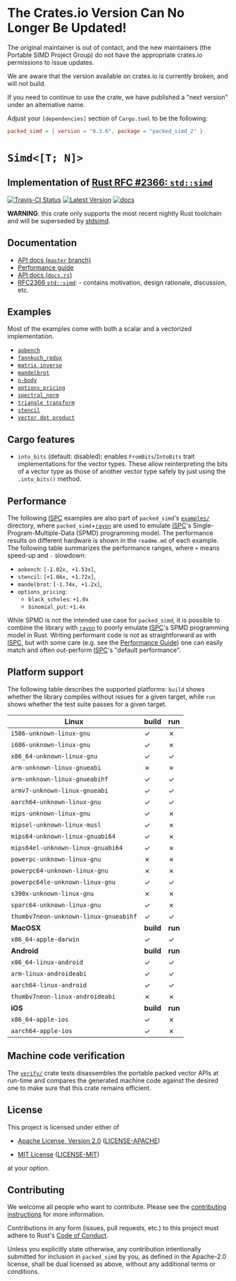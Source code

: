 # The Crates.io Version Can No Longer Be Updated!

The original maintainer is out of contact, and the new maintainers (the Portable SIMD Project Group) do not have the appropriate crates.io permissions to issue updates.

We are aware that the version available on crates.io is currently broken, and will not build.

If you need to continue to use the crate, we have published a "next version" under an alternative name.

Adjust your `[dependencies]` section of `Cargo.toml` to be the following:
```toml
packed_simd = { version = "0.3.6", package = "packed_simd_2" }
```

# `Simd<[T; N]>`

## Implementation of [Rust RFC #2366: `std::simd`][rfc2366]

[![Travis-CI Status]][travis] <!-- [![Appveyor Status]][appveyor] --> [![Latest Version]][crates.io] [![docs]][master_docs]

**WARNING**: this crate only supports the most recent nightly Rust toolchain
and will be superseded by [stdsimd](https://github.com/rust-lang/stdsimd).

## Documentation

* [API docs (`master` branch)][master_docs]
* [Performance guide][perf_guide]
* [API docs (`docs.rs`)][docs.rs]
* [RFC2366 `std::simd`][rfc2366]: - contains motivation, design rationale,
  discussion, etc.

## Examples

Most of the examples come with both a scalar and a vectorized implementation.

* [`aobench`](https://github.com/rust-lang-nursery/packed_simd/tree/master/examples/aobench)
* [`fannkuch_redux`](https://github.com/rust-lang-nursery/packed_simd/tree/master/examples/fannkuch_redux)
* [`matrix inverse`](https://github.com/rust-lang-nursery/packed_simd/tree/master/examples/matrix_inverse)
* [`mandelbrot`](https://github.com/rust-lang-nursery/packed_simd/tree/master/examples/mandelbrot)
* [`n-body`](https://github.com/rust-lang-nursery/packed_simd/tree/master/examples/nbody)
* [`options_pricing`](https://github.com/rust-lang-nursery/packed_simd/tree/master/examples/options_pricing)
* [`spectral_norm`](https://github.com/rust-lang-nursery/packed_simd/tree/master/examples/spectral_norm)
* [`triangle transform`](https://github.com/rust-lang-nursery/packed_simd/tree/master/examples/triangle_xform)
* [`stencil`](https://github.com/rust-lang-nursery/packed_simd/tree/master/examples/stencil)
* [`vector dot product`](https://github.com/rust-lang-nursery/packed_simd/tree/master/examples/dot_product)

## Cargo features

* `into_bits` (default: disabled): enables `FromBits`/`IntoBits` trait
  implementations for the vector types. These allow reinterpreting the bits of a
  vector type as those of another vector type safely by just using the
  `.into_bits()` method.

## Performance

The following [ISPC] examples are also part of `packed_simd`'s
[`examples/`](https://github.com/rust-lang-nursery/packed_simd/tree/master/examples/)
directory, where `packed_simd`+[`rayon`][rayon] are used to emulate [ISPC]'s
Single-Program-Multiple-Data (SPMD) programming model. The performance results
on different hardware is shown in the `readme.md` of each example. The following
table summarizes the performance ranges, where `+` means speed-up and `-`
slowdown:

* `aobench`: `[-1.02x, +1.53x]`,
* `stencil`: `[+1.06x, +1.72x]`,
* `mandelbrot`: `[-1.74x, +1.2x]`,
* `options_pricing`:
   * `black_scholes`: `+1.0x`
   * `binomial_put`: `+1.4x`

 While SPMD is not the intended use case for `packed_simd`, it is possible to
 combine the library with [`rayon`][rayon] to poorly emulate [ISPC]'s SPMD programming
 model in Rust. Writing performant code is not as straightforward as with
 [ISPC], but with some care (e.g. see the [Performance Guide][perf_guide]) one
 can easily match and often out-perform [ISPC]'s "default performance".

## Platform support

The following table describes the supported platforms: `build` shows whether
the library compiles without issues for a given target, while `run` shows
whether the test suite passes for a given target.

| **Linux**                             | **build** | **run** |
|---------------------------------------|-----------|---------|
| `i586-unknown-linux-gnu`              | ✓         | ✗       |
| `i686-unknown-linux-gnu`              | ✓         | ✗       |
| `x86_64-unknown-linux-gnu`            | ✓         | ✓       |
| `arm-unknown-linux-gnueabi`           | ✗         | ✗       |
| `arm-unknown-linux-gnueabihf`         | ✓         | ✓       |
| `armv7-unknown-linux-gnueabi`         | ✓         | ✓       |
| `aarch64-unknown-linux-gnu`           | ✓         | ✓       |
| `mips-unknown-linux-gnu`              | ✓         | ✗       |
| `mipsel-unknown-linux-musl`           | ✓         | ✗       |
| `mips64-unknown-linux-gnuabi64`       | ✓         | ✗       |
| `mips64el-unknown-linux-gnuabi64`     | ✓         | ✗       |
| `powerpc-unknown-linux-gnu`           | ✗         | ✗       |
| `powerpc64-unknown-linux-gnu`         | ✗         | ✗       |
| `powerpc64le-unknown-linux-gnu`       | ✓         | ✓       |
| `s390x-unknown-linux-gnu`             | ✗         | ✗       |
| `sparc64-unknown-linux-gnu`           | ✓         | ✗       |
| `thumbv7neon-unknown-linux-gnueabihf` | ✓         | ✓       |
| **MacOSX**                            | **build** | **run** |
| `x86_64-apple-darwin`                 | ✓         | ✓       |
| **Android**                           | **build** | **run** |
| `x86_64-linux-android`                | ✓         | ✓       |
| `arm-linux-androideabi`               | ✓         | ✓       |
| `aarch64-linux-android`               | ✓         | ✓       |
| `thumbv7neon-linux-androideabi`       | ✗         | ✗       |
| **iOS**                               | **build** | **run** |
| `x86_64-apple-ios`                    | ✓         | ✗       |
| `aarch64-apple-ios`                   | ✓         | ✗       |


## Machine code verification

The
[`verify/`](https://github.com/rust-lang-nursery/packed_simd/tree/master/verify)
crate tests disassembles the portable packed vector APIs at run-time and
compares the generated machine code against the desired one to make sure that
this crate remains efficient.

## License

This project is licensed under either of

* [Apache License, Version 2.0](http://www.apache.org/licenses/LICENSE-2.0)
  ([LICENSE-APACHE](LICENSE-APACHE))

* [MIT License](http://opensource.org/licenses/MIT)
  ([LICENSE-MIT](LICENSE-MIT))

at your option.

## Contributing

We welcome all people who want to contribute.
Please see the [contributing instructions] for more information.

Contributions in any form (issues, pull requests, etc.) to this project
must adhere to Rust's [Code of Conduct].

Unless you explicitly state otherwise, any contribution intentionally submitted
for inclusion in `packed_simd` by you, as defined in the Apache-2.0 license, shall be
dual licensed as above, without any additional terms or conditions.

[travis]: https://travis-ci.com/rust-lang/packed_simd
[Travis-CI Status]: https://travis-ci.com/rust-lang/packed_simd.svg?branch=master
[appveyor]: https://ci.appveyor.com/project/gnzlbg/packed-simd
[Appveyor Status]: https://ci.appveyor.com/api/projects/status/hd7v9dvr442hgdix?svg=true
[Latest Version]: https://img.shields.io/crates/v/packed_simd_2.svg
[crates.io]: https://crates.io/crates/packed_simd_2
[docs]: https://docs.rs/packed_simd_2/badge.svg
[docs.rs]: https://docs.rs/packed_simd_2
[master_docs]: https://rust-lang-nursery.github.io/packed_simd/packed_simd_2/
[perf_guide]: https://rust-lang-nursery.github.io/packed_simd/perf-guide/
[rfc2366]: https://github.com/rust-lang/rfcs/pull/2366
[ISPC]: https://ispc.github.io/
[rayon]: https://crates.io/crates/rayon
[boost_license]: https://www.boost.org/LICENSE_1_0.txt
[SLEEF]: https://sleef.org/
[sleef_sys]: https://crates.io/crates/sleef-sys
[contributing instructions]: contributing.md
[Code of Conduct]: https://www.rust-lang.org/en-US/conduct.html
